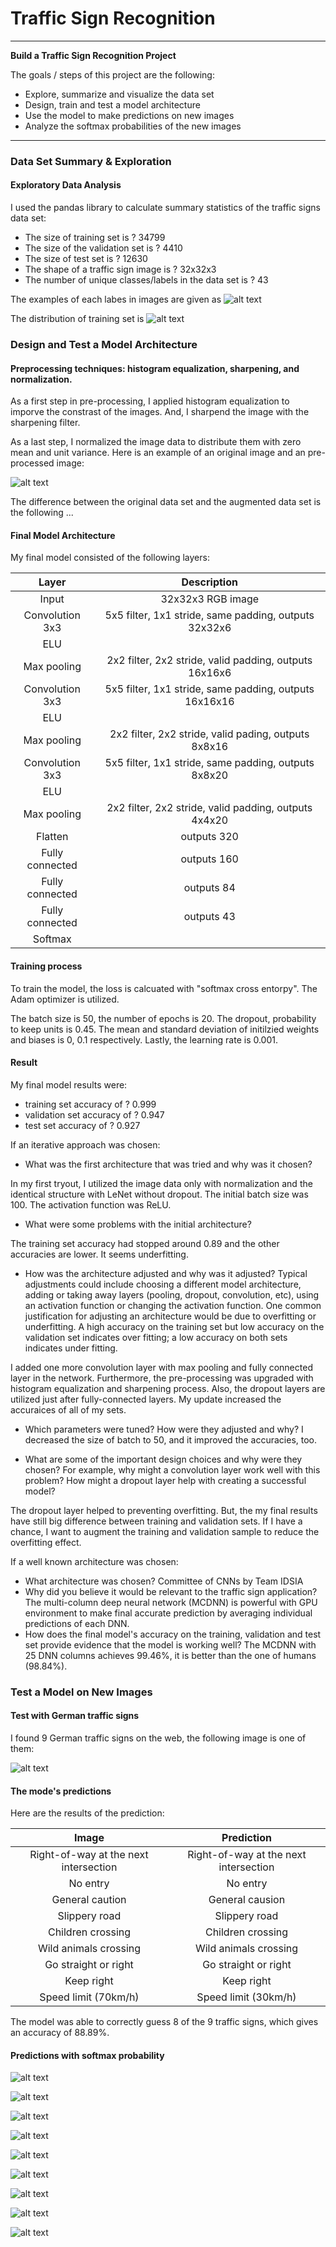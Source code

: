 # **Traffic Sign Recognition** 

---

**Build a Traffic Sign Recognition Project**

The goals / steps of this project are the following:
* Explore, summarize and visualize the data set
* Design, train and test a model architecture
* Use the model to make predictions on new images
* Analyze the softmax probabilities of the new images


[//]: # (Image References)

[image1]: ./writeupImages/index_samples.png "Samples"
[image2]: ./writeupImages/training_histogram.png "Histogram"
[image3]: ./writeupImages/original_preprocessing.png "Pre-processing"
[image4]: ./newImages_2/11.png "Traffic Sign 1"
[image5]: ./newImages_2/17.png "Traffic Sign 2"
[image6]: ./newImages_2/18.png "Traffic Sign 3"
[image7]: ./newImages_2/23.png "Traffic Sign 4"
[image8]: ./newImages_2/28.png "Traffic Sign 5"
[image9]: ./newImages_2/31.png "Traffic Sign 6"
[image10]: ./newImages_2/36.png "Traffic Sign 7"
[image11]: ./newImages_2/38.png "Traffic Sign 8"
[image12]: ./newImages_2/4.png "Traffic Sign 9"
[image13]: ./writeupimages_2/11_Top5.png
[image14]: ./writeupimages_2/18_Top5.png 
[image15]: ./writeupimages_2/18_Top5.png
[image16]: ./writeupimages_2/23_Top5.png
[image17]: ./writeupimages_2/28_Top5.png
[image18]: ./writeupimages_2/31_Top5.png
[image19]: ./writeupimages_2/36_Top5.png
[image20]: ./writeupimages_2/38_Top5.png
[image21]: ./writeupimages_2/4_Top5.png

---
### Data Set Summary & Exploration

#### Exploratory Data Analysis 

I used the pandas library to calculate summary statistics of the traffic
signs data set:

* The size of training set is ?   34799
* The size of the validation set is ?   4410  
* The size of test set is ?   12630
* The shape of a traffic sign image is ?   32x32x3
* The number of unique classes/labels in the data set is ?   43


The examples of each labes in images are given as
![alt text][Image1]

The distribution of training set is 
![alt text][Image2]

### Design and Test a Model Architecture

#### Preprocessing techniques: histogram equalization, sharpening, and normalization.


As a first step in pre-processing, I applied histogram equalization to imporve the constrast of the images. And, I sharpend the image with the sharpening filter.

As a last step, I normalized the image data to distribute them with zero mean and unit variance. Here is an example of an original image and an pre-processed image:

![alt text][image3]

The difference between the original data set and the augmented data set is the following ... 


#### Final Model Architecture

My final model consisted of the following layers:

| Layer                 |     Description                               | 
|:---------------------:|:---------------------------------------------:| 
| Input                 | 32x32x3 RGB image                             | 
| Convolution 3x3       | 5x5 filter, 1x1 stride, same padding, outputs 32x32x6     |
| ELU                  |                                               |
| Max pooling           | 2x2 filter, 2x2 stride, valid padding, outputs 16x16x6                |
| Convolution 3x3       | 5x5 filter, 1x1 stride, same padding, outputs 16x16x16    |
| ELU                  |                                               |
| Max pooling           | 2x2 filter, 2x2 stride, valid pading, outputs 8x8x16              |
| Convolution 3x3       | 5x5 filter, 1x1 stride, same padding, outputs 8x8x20  |
| ELU                  |                                               |
| Max pooling           | 2x2 filter, 2x2 stride, valid padding, outputs 4x4x20                 |
| Flatten       | outputs 320                                           |
| Fully connected       | outputs 160                                           |
| Fully connected       | outputs 84                                        |
| Fully connected       | outputs 43                                        |
| Softmax               |                                            |


#### Training process

To train the model, the loss is calcuated with "softmax cross entorpy". The Adam optimizer is utilized.

The batch size is 50, the number of epochs is 20. The dropout, probability to keep units is 0.45. The mean and standard deviation of initilzied weights and biases is 0, 0.1 respectively. Lastly, the learning rate is 0.001.

#### Result

My final model results were:
* training set accuracy of ?   0.999
* validation set accuracy of ?   0.947 
* test set accuracy of ?   0.927

If an iterative approach was chosen:
* What was the first architecture that was tried and why was it chosen?

In my first tryout, I utilized the image data only with normalization and the identical structure with LeNet without dropout. The initial batch size was 100. The activation function was ReLU.

* What were some problems with the initial architecture?

The training set accuracy had stopped around 0.89 and the other accuracies are lower. It seems underfitting.


* How was the architecture adjusted and why was it adjusted? Typical adjustments could include choosing a different model architecture, adding or taking away layers (pooling, dropout, convolution, etc), using an activation function or changing the activation function. One common justification for adjusting an architecture would be due to overfitting or underfitting. A high accuracy on the training set but low accuracy on the validation set indicates over fitting; a low accuracy on both sets indicates under fitting.

I added one more convolution layer with max pooling and fully connected layer in the network. Furthermore, the pre-processing was upgraded with histogram equalization and sharpening process. Also, the dropout layers are utilized just after fully-connected layers. My update increased the accuraices of all of my sets.

* Which parameters were tuned? How were they adjusted and why?
I decreased the size of batch to 50, and it improved the accuracies, too.

* What are some of the important design choices and why were they chosen? For example, why might a convolution layer work well with this problem? How might a dropout layer help with creating a successful model?

The dropout layer helped to preventing overfitting. But, the my final results have still big difference between training and validation sets. If I have a chance, I want to augment the training and validation sample to reduce the overfitting effect.


If a well known architecture was chosen:
* What architecture was chosen?   Committee of CNNs by Team IDSIA
* Why did you believe it would be relevant to the traffic sign application? The multi-column deep neural network (MCDNN) is powerful with GPU environment to make final accurate prediction by averaging individual predictions of each DNN.
* How does the final model's accuracy on the training, validation and test set provide evidence that the model is working well? The MCDNN with 25 DNN columns achieves 99.46%, it is better than the one of humans (98.84%). 


### Test a Model on New Images

#### Test with German traffic signs

I found 9 German traffic signs on the web, the following image is one of them:

![alt text][image12]

#### The mode's predictions

Here are the results of the prediction:

| Image                 |     Prediction                                | 
|:---------------------:|:---------------------------------------------:| 
| Right-of-way at the next intersection | Right-of-way at the next intersection | 
| No entry | No entry |
| General caution | General causion |
| Slippery road | Slippery road |
| Children crossing | Children crossing |
| Wild animals crossing | Wild animals crossing |
| Go straight or right | Go straight or right |
| Keep right | Keep right |
| Speed limit (70km/h)      | Speed limit (30km/h) |

The model was able to correctly guess 8 of the 9 traffic signs, which gives an accuracy of 88.89%. 

#### Predictions with softmax probability

![alt text][image13] 

![alt text][image14] 

![alt text][image15] 

![alt text][image16] 

![alt text][image17] 

![alt text][image18] 

![alt text][image19] 

![alt text][image20] 

![alt text][image21] 

